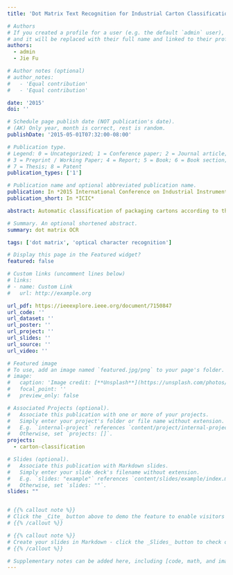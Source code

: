 ```yaml
---
title: 'Dot Matrix Text Recognition for Industrial Carton Classification'

# Authors
# If you created a profile for a user (e.g. the default `admin` user), write the username (folder name) here
# and it will be replaced with their full name and linked to their profile.
authors:
  - admin
  - Jie Fu

# Author notes (optional)
# author_notes:
#   - 'Equal contribution'
#   - 'Equal contribution'

date: '2015'
doi: ''

# Schedule page publish date (NOT publication's date).
# (AK) Only year, month is correct, rest is random.
publishDate: '2015-05-01T07:32:00-08:00'

# Publication type.
# Legend: 0 = Uncategorized; 1 = Conference paper; 2 = Journal article;
# 3 = Preprint / Working Paper; 4 = Report; 5 = Book; 6 = Book section;
# 7 = Thesis; 8 = Patent
publication_types: ['1']

# Publication name and optional abbreviated publication name.
publication: In *2015 International Conference on Industrial Instrumentation and Control (ICIC)*
publication_short: In *ICIC*

abstract: Automatic classification of packaging cartons according to their contents is an industrial need. In this paper we present an Optical Character Recognition (OCR) system to segment and recognize the sparse dot matrix text printed on the cartons in order to classify them based on the contents. Proposed solution is robust to non-uniformities in background illumination, shadow artifacts, inclined text, degraded text due to missing dots etc. We propose efficient segmentation technique using simple morphological operations which makes use of the discrete nature of the dot matrix text in distinguishing it from other information. The dot matrix characters can be uniquely characterized by analyzing the pattern of dots. We retrieve this pattern, and feed it as feature vector to the trained Support Vector Machine (SVM) classifier. The combination of the unique patterns and SVM classifier results into high character recognition accuracy, in turn leading to efficient carton classification. Finally, we discuss the result statistics of character recognition and carton classification.

# Summary. An optional shortened abstract.
summary: dot matrix OCR

tags: ['dot matrix', 'optical character recognition']

# Display this page in the Featured widget?
featured: false 

# Custom links (uncomment lines below)
# links:
# - name: Custom Link
#   url: http://example.org

url_pdf: https://ieeexplore.ieee.org/document/7150847
url_code: ''
url_dataset: ''
url_poster: ''
url_project: ''
url_slides: ''
url_source: ''
url_video: ''

# Featured image
# To use, add an image named `featured.jpg/png` to your page's folder.
# image:
#   caption: 'Image credit: [**Unsplash**](https://unsplash.com/photos/pLCdAaMFLTE)'
#   focal_point: ''
#   preview_only: false

# Associated Projects (optional).
#   Associate this publication with one or more of your projects.
#   Simply enter your project's folder or file name without extension.
#   E.g. `internal-project` references `content/project/internal-project/index.md`.
#   Otherwise, set `projects: []`.
projects:
  - carton-classification

# Slides (optional).
#   Associate this publication with Markdown slides.
#   Simply enter your slide deck's filename without extension.
#   E.g. `slides: "example"` references `content/slides/example/index.md`.
#   Otherwise, set `slides: ""`.
slides: ""


# {{% callout note %}}
# Click the _Cite_ button above to demo the feature to enable visitors to import publication metadata into their reference management software.
# {{% /callout %}}

# {{% callout note %}}
# Create your slides in Markdown - click the _Slides_ button to check out the example.
# {{% /callout %}}

# Supplementary notes can be added here, including [code, math, and images](https://wowchemy.com/docs/writing-markdown-latex/).
---
```


